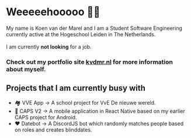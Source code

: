 # Weeeeehooooo 🙋‍♂️

My name is Koen van der Marel and I am a Student Software Engineering currently active at the Hogeschool Leiden in The Netherlands.
<br/><br/>
I am currently <b>not looking</b> for a job.

### Check out my portfolio site [kvdmr.nl](https://kvdmr.nl/) for more information about myself.

## Projects that I am currently busy with
- 🏘️ VVE App -> A school project for VvE De nieuwe wereld.
- 🍻 CAPS V2 -> A mobile application in React Native based on my earlier CAPS project for Android.
- ❤️ Datebot -> A DiscordJS bot which randomly matches people based on roles and creates blinddates.

